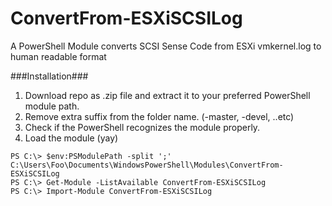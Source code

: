ConvertFrom-ESXiSCSILog
=======================

A PowerShell Module converts SCSI Sense Code from ESXi vmkernel.log to human
readable format

###Installation###

1.  Download repo as .zip file and extract it to your preferred PowerShell module path.
2.  Remove extra suffix from the folder name. (-master, -devel, ..etc)
3.  Check if the PowerShell recognizes the module properly.
4.  Load the module (yay)

`PS C:\> $env:PSModulePath -split ';'`  
`C:\Users\Foo\Documents\WindowsPowerShell\Modules\ConvertFrom-ESXiSCSILog`  
`PS C:\> Get-Module -ListAvailable ConvertFrom-ESXiSCSILog`  
`PS C:\> Import-Module ConvertFrom-ESXiSCSILog`  
